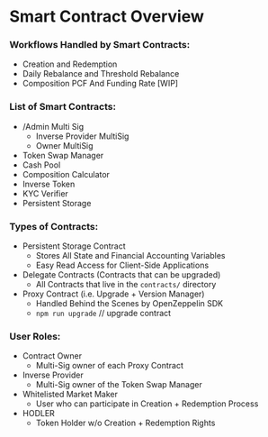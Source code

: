 # Smart Contract Overview

### Workflows Handled by Smart Contracts:

- Creation and Redemption
- Daily Rebalance and Threshold Rebalance
- Composition PCF And Funding Rate [WIP]

### List of Smart Contracts:

- /Admin Multi Sig
  - Inverse Provider MultiSig
  - Owner MultiSig
- Token Swap Manager
- Cash Pool
- Composition Calculator
- Inverse Token
- KYC Verifier
- Persistent Storage

### Types of Contracts:

- Persistent Storage Contract
  - Stores All State and Financial Accounting Variables
  - Easy Read Access for Client-Side Applications
- Delegate Contracts (Contracts that can be upgraded)
  - All Contracts that live in the `contracts/` directory
- Proxy Contract (i.e. Upgrade + Version Manager)
  - Handled Behind the Scenes by OpenZeppelin SDK
  - `npm run upgrade` // upgrade contract

### User Roles:

- Contract Owner
  - Multi-Sig owner of each Proxy Contract
- Inverse Provider
  - Multi-Sig owner of the Token Swap Manager
- Whitelisted Market Maker
  - User who can participate in Creation + Redemption Process
- HODLER
  - Token Holder w/o Creation + Redemption Rights

